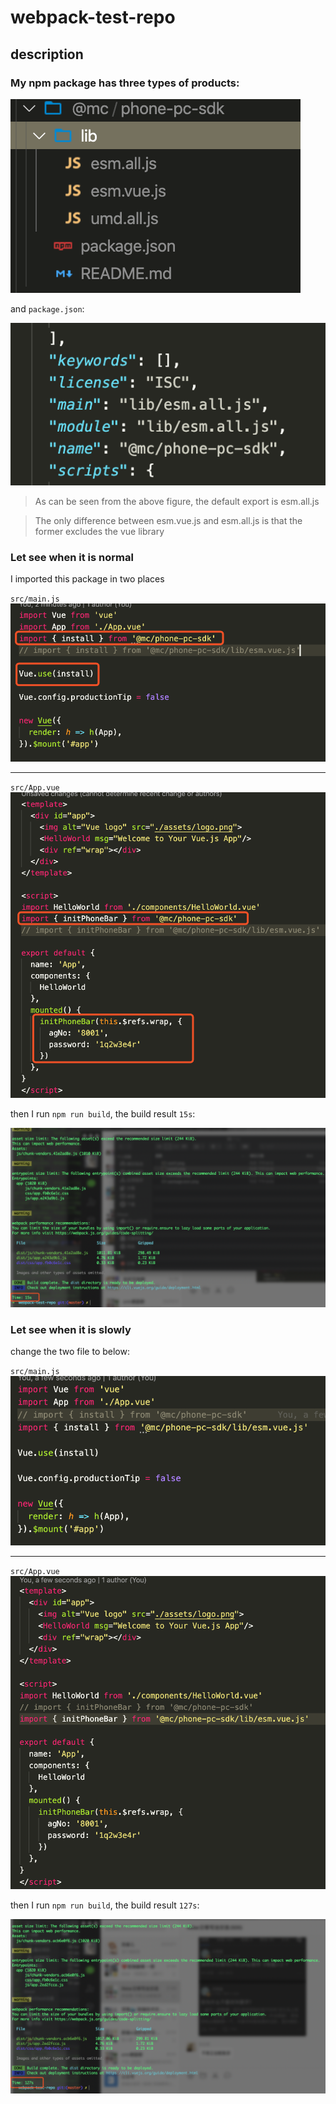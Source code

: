 # webpack-test-repo

## description

### My npm package has three types of products:
![fold](./img/package.png)

and `package.json`:

![package.json](./img/packageJson.png)

> As can be seen from the above figure, the default export is esm.all.js

> The only difference between esm.vue.js and esm.all.js is that the former excludes the vue library

### Let see when it is normal

I imported this package in two places

`src/main.js`
![com1](./img/com1.png)
- - - 
`src/App.vue`
![com2](./img/com2.png)


then I run `npm run build`, the build result `15s`:

![build1](./img/build1.png)

### Let see when it is slowly

change the two file to below:

`src/main.js`
![com11](./img/com11.png)
- - - 
`src/App.vue`
![com22](./img/com22.png)

then I run `npm run build`, the build result `127s`:

![build2](./img/build2.png)
